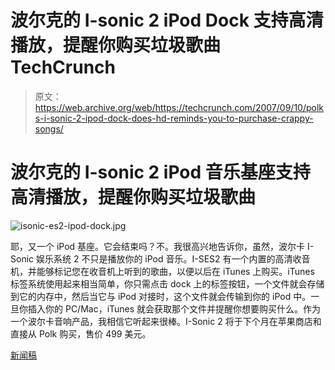 # 波尔克的 I-sonic 2 iPod Dock 支持高清播放，提醒你购买垃圾歌曲 TechCrunch

> 原文：<https://web.archive.org/web/https://techcrunch.com/2007/09/10/polks-i-sonic-2-ipod-dock-does-hd-reminds-you-to-purchase-crappy-songs/>

# 波尔克的 I-sonic 2 iPod 音乐基座支持高清播放，提醒你购买垃圾歌曲

![isonic-es2-ipod-dock.jpg](img/9a9633c07dfa4ac3f65a646cfdad0e3d.png)

耶，又一个 iPod 基座。它会结束吗？不。我很高兴地告诉你，虽然，波尔卡 I-Sonic 娱乐系统 2 不只是播放你的 iPod 音乐。I-SES2 有一个内置的高清收音机，并能够标记您在收音机上听到的歌曲，以便以后在 iTunes 上购买。iTunes 标签系统使用起来相当简单，你只需点击 dock 上的标签按钮，一个文件就会存储到它的内存中，然后当它与 iPod 对接时，这个文件就会传输到你的 iPod 中。一旦你插入你的 PC/Mac，iTunes 就会获取那个文件并提醒你想要购买什么。作为一个波尔卡音响产品，我相信它听起来很棒。I-Sonic 2 将于下个月在苹果商店和直接从 Polk 购买，售价 499 美元。

[新闻稿](https://web.archive.org/web/20221003174635/http://isonic.polkaudio.com/learn/isonic2-press-release.php)